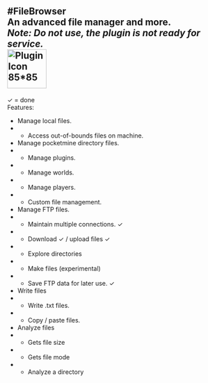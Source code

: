 #FileBrowser  
An advanced file manager and more.  
*Note: Do not use, the plugin is not ready for service.*  
<img src="http://fustarbuffet.com/redstonecarrotpe/rsz_folderccon.png" alt="Plugin Icon 85*85" style="width:90px;height:90px">  
---  

✓ = done  
Features:  
- Manage local files.
-  - Access out-of-bounds files on machine.
- Manage pocketmine directory files.
-  - Manage plugins.
-  - Manage worlds.
-  - Manage players.
-  - Custom file management.
- Manage FTP files.
-  - Maintain multiple connections. ✓  
-  - Download ✓ / upload files ✓  
-  - Explore directories
-  - Make files (experimental)
-  - Save FTP data for later use. ✓  
-  Write files
-  - Write .txt files.
-  - Copy / paste files.
-  Analyze files
-  - Gets file size
-  - Gets file mode
-  - Analyze a directory
